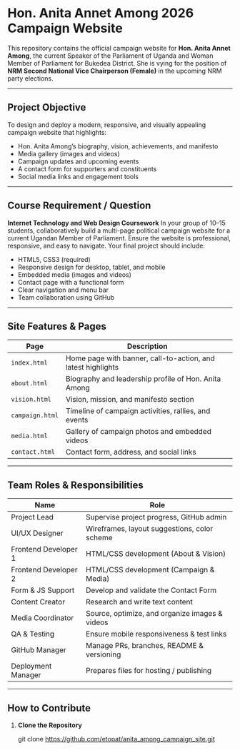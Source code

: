 # Hon. Anita Annet Among 2026 Campaign Website

This repository contains the official campaign website for **Hon. Anita Annet Among**, the current Speaker of the Parliament of Uganda and Woman Member of Parliament for Bukedea District. She is vying for the position of **NRM Second National Vice Chairperson (Female)** in the upcoming NRM party elections.

---

## Project Objective

To design and deploy a modern, responsive, and visually appealing campaign website that highlights:

- Hon. Anita Among’s biography, vision, achievements, and manifesto
- Media gallery (images and videos)
- Campaign updates and upcoming events
- A contact form for supporters and constituents
- Social media links and engagement tools

---

## Course Requirement / Question

**Internet Technology and Web Design Coursework**
In your group of 10–15 students, collaboratively build a multi-page political campaign website for a current Ugandan Member of Parliament. Ensure the website is professional, responsive, and easy to navigate. Your final project should include:

- HTML5, CSS3 (required)
- Responsive design for desktop, tablet, and mobile
- Embedded media (images and videos)
- Contact page with a functional form
- Clear navigation and menu bar
- Team collaboration using GitHub

---

## Site Features & Pages

| Page          | Description |
|---------------|-------------|
| `index.html`  | Home page with banner, call-to-action, and latest highlights |
| `about.html`  | Biography and leadership profile of Hon. Anita Among |
| `vision.html` | Vision, mission, and manifesto section |
| `campaign.html` | Timeline of campaign activities, rallies, and events |
| `media.html`  | Gallery of campaign photos and embedded videos |
| `contact.html`| Contact form, address, and social links |

---

## Team Roles & Responsibilities

| Name                 | Role                                  |
|----------------------|----------------------------------------|
| Project Lead         | Supervise project progress, GitHub admin |
| UI/UX Designer       | Wireframes, layout suggestions, color scheme |
| Frontend Developer 1 | HTML/CSS development (About & Vision) |
| Frontend Developer 2 | HTML/CSS development (Campaign & Media) |
| Form & JS Support    | Develop and validate the Contact Form |
| Content Creator      | Research and write text content |
| Media Coordinator    | Source, optimize, and organize images & videos |
| QA & Testing         | Ensure mobile responsiveness & test links |
| GitHub Manager       | Manage PRs, branches, README & versioning |
| Deployment Manager   | Prepares files for hosting / publishing |


---

## How to Contribute

1. **Clone the Repository**

   git clone https://github.com/etopat/anita_among_campaign_site.git